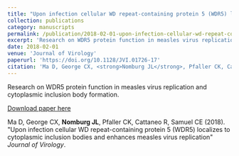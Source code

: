 ```yaml
---
title: "Upon infection cellular WD repeat-containing protein 5 (WDR5) localizes to cytoplasmic inclusion bodies and enhances measles virus replication"
collection: publications
category: manuscripts
permalink: /publication/2018-02-01-upon-infection-cellular-wd-repeat-containing-prote
excerpt: 'Research on WDR5 protein function in measles virus replication and cytoplasmic inclusion body formation.'
date: 2018-02-01
venue: 'Journal of Virology'
paperurl: 'https://doi.org/10.1128/JVI.01726-17'
citation: 'Ma D, George CX, <strong>Nomburg JL</strong>, Pfaller CK, Cattaneo R, Samuel CE (2018). "Upon infection cellular WD repeat-containing protein 5 (WDR5) localizes to cytoplasmic inclusion bodies and enhances measles virus replication" <i>Journal of Virology</i>.'
---
```


Research on WDR5 protein function in measles virus replication and cytoplasmic inclusion body formation.

<a href='https://doi.org/10.1128/JVI.01726-17'>Download paper here</a>

Ma D, George CX, <strong>Nomburg JL</strong>, Pfaller CK, Cattaneo R, Samuel CE (2018). "Upon infection cellular WD repeat-containing protein 5 (WDR5) localizes to cytoplasmic inclusion bodies and enhances measles virus replication" <i>Journal of Virology</i>.
